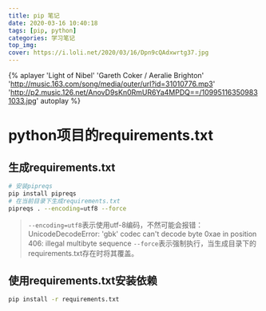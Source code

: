 ```yaml
---
title: pip 笔记
date: 2020-03-16 10:40:18
tags: [pip, python]
categories: 学习笔记
top_img:
cover: https://i.loli.net/2020/03/16/Dpn9cQAdxwrtg37.jpg
---
```


{% aplayer 'Light of Nibel' 'Gareth Coker / Aeralie Brighton' 'http://music.163.com/song/media/outer/url?id=31010776.mp3' 'http://p2.music.126.net/AnovD9sKn0RmUR6Ya4MPDQ==/109951163509831033.jpg' autoplay %}

# python项目的requirements.txt
## 生成requirements.txt
```bash
# 安装pipreqs
pip install pipreqs
# 在当前目录下生成requirements.txt
pipreqs . --encoding=utf8 --force
```
> `--encoding=utf8`表示使用utf-8编码，不然可能会报错：UnicodeDecodeError: 'gbk' codec can't decode byte 0xae in position 406: illegal multibyte sequence
> `--force`表示强制执行，当生成目录下的requirements.txt存在时将其覆盖。

## 使用requirements.txt安装依赖
```bash
pip install -r requirements.txt
```
